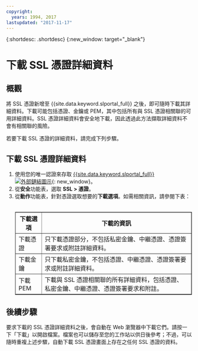 ```yaml
---
copyright:
  years: 1994, 2017
lastupdated: "2017-11-17"
---
```


{:shortdesc: .shortdesc}
{:new_window: target="_blank"}

# 下載 SSL 憑證詳細資料

## 概觀

將 SSL 憑證新增至 {{site.data.keyword.slportal_full}} 之後，即可隨時下載其詳細資料。下載可能包括憑證、金鑰或 PEM，其中包括所有與 SSL 憑證相關聯的可用詳細資料。SSL 憑證詳細資料會安全地下載，因此透過此方法擷取詳細資料不會有相關聯的風險。

若要下載 SSL 憑證的詳細資料，請完成下列步驟。

## 下載 SSL 憑證詳細資料

1. 使用您的唯一認證來存取 [{{site.data.keyword.slportal_full}} ![外部鏈結圖示](../../icons/launch-glyph.svg "外部鏈結圖示")](https://control.softlayer.com/){: new_window}。
2. 從**安全**功能表，選取 **SSL > 憑證**。
3. 從**動作**功能表，針對憑證選取想要的**下載選項**。如需相關資訊，請參閱下表：<br /> <br /><table border="1"><tr><th>下載選項</th><th>下載的資訊</th></tr><tr><td>下載憑證</td><td>只下載憑證部分，不包括私密金鑰、中繼憑證、憑證簽署要求或附註詳細資料。</td></tr><tr><td>下載金鑰</td><td>只下載私密金鑰，不包括憑證、中繼憑證、憑證簽署要求或附註詳細資料。</td></tr><tr><td>下載 PEM</td><td>下載與 SSL 憑證相關聯的所有詳細資料，包括憑證、私密金鑰、中繼憑證、憑證簽署要求和附註。</td></tr></table>

## 後續步驟

要求下載的 SSL 憑證詳細資料之後，會自動在 Web 瀏覽器中下載它們。請按一下「下載」以開啟檔案。檔案也可以儲存至您的工作站以供日後參考；不過，可以隨時重複上述步驟，自動下載 SSL 憑證畫面上存在之任何 SSL 憑證的資料。
